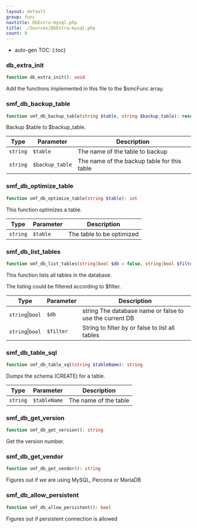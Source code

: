 ```yaml
---
layout: default
group: func
navtitle: DbExtra-mysql.php
title: ./Sources/DbExtra-mysql.php
count: 8
---
```

* auto-gen TOC:
{:toc}
### db_extra_init

```php
function db_extra_init(): void
```
Add the functions implemented in this file to the $smcFunc array.



### smf_db_backup_table

```php
function smf_db_backup_table(string $table, string $backup_table): resource
```
Backup $table to $backup_table.



Type|Parameter|Description
---|---|---
`string`|`$table`|The name of the table to backup
`string`|`$backup_table`|The name of the backup table for this table

### smf_db_optimize_table

```php
function smf_db_optimize_table(string $table): int
```
This function optimizes a table.



Type|Parameter|Description
---|---|---
`string`|`$table`|The table to be optimized

### smf_db_list_tables

```php
function smf_db_list_tables(string|bool $db = false, string|bool $filter = false): array
```
This function lists all tables in the database.

The listing could be filtered according to $filter.

Type|Parameter|Description
---|---|---
`string`&#124;`bool`|`$db`|string The database name or false to use the current DB
`string`&#124;`bool`|`$filter`|String to filter by or false to list all tables

### smf_db_table_sql

```php
function smf_db_table_sql(string $tableName): string
```
Dumps the schema (CREATE) for a table.



Type|Parameter|Description
---|---|---
`string`|`$tableName`|The name of the table

### smf_db_get_version

```php
function smf_db_get_version(): string
```
Get the version number.



### smf_db_get_vendor

```php
function smf_db_get_vendor(): string
```
Figures out if we are using MySQL, Percona or MariaDB



### smf_db_allow_persistent

```php
function smf_db_allow_persistent(): bool
```
Figures out if persistent connection is allowed



